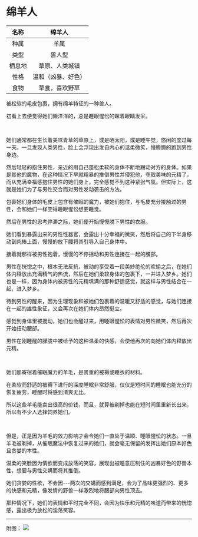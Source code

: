 # 绵羊人

|名称|绵羊人|
|:-:|:-:|
|种属|羊属|
|类型|兽人型|
|栖息地|草原、人类城镇|
|性格|温和（凶暴、好色）|
|食物|草食，喜欢野草|

被松软的毛皮包裹，拥有绵羊特征的一种兽人。

初看上去便觉得她们懒洋洋的，总是睡眼惺忪的眯着眼睛发呆。

<br>

她们通常都在生长着美味青草的草原上，或是晒太阳，或是睡午觉，悠闲的度过每一天。一旦发现人类男性，脸上会浮现出发自内心的温柔微笑，慢腾腾的跑到男性身边。

然后轻轻的抱住男性，亲近的用自己蓬松柔软的身体不断地蹭动对方的身体。如果是其他的魔物，在这种情况下早就粗暴的推倒男性并侵犯他，夺取美味的元精了，而从充满幸福感抱住男性的她们身上，完全感觉不到这种紧张气氛。但实际上，这就是她们为了与男性交合而对男性发动袭击的方法。

包裹她们身体的毛皮上包含有催眠的魔力，被她们抱住，与毛皮充分接触过的男性，会和她们一样变得睡眼惺忪想要睡觉。

然后在男性的思考停滞之际，她们便开始慢慢脱下男性的衣服。

她们看到暴露出来的男性性器官，会露出十分幸福的微笑，然后将自己的下半身移动到肉棒上面，慢慢的放下腰将其引导入自己身体中。

接着就那样被男性抱着，慢慢的不停摇动和男性连接在一起的腰部。

男性在恍惚之中，根本无法反抗，被动的享受着一段美妙绝伦的欢愉之后，在她们体内释放出充满精气的热流，然后在她们柔软身体的包裹下，一并进入梦乡。她们也是一样，因为身体内被男性的元精填满的那种舒适感觉，就这样与男性结合在一起，进入梦乡。

待到男性的醒来，因为生理现象和被她们包裹着的温暖又舒适的感觉，与她们连接在一起的雄性象征，又会再次在她们体内昂然挺立。

感觉到身体里被搅动，她们也会醒过来，用睡眼惺忪的表情对男性微笑，然后再次开始扭动腰部。

男性在刚睡醒的朦胧中被给予的这种温柔的快感，会使他再次的向她们体内释放出元精。

<br>

她们那寄宿着催眠魔力的羊毛，是贵重的被褥或睡衣的材料。

在柔软而舒适的被褥下进行的深度睡眠非常舒服，仅仅是短时间的睡眠也能充分的恢复疲劳，睡醒时将感到清爽无比。

所以这些羊毛能卖出很高的价钱，而且，就算被剃掉也能在短时间里重新长出来，所以有不少人选择饲养她们。

<br>

但是，正是因为羊毛的效力影响才会令她们一直处于温顺、睡眼惺忪的状态。一旦羊毛被剃掉，从催眠魔法中恢复过来的她们，就会毫无保留的发挥出她们原本好色且贪婪的本性。

温柔的笑脸因为情欲而变成放荡的笑容，展现出被睡意压制住的凶暴好色的野兽本性，想要与男性交媾而将其推倒。

她们贪婪的性欲，不会因---两次的交媾而感到满足，会为了品味更强烈的、更多的快感和元精，像发情的野兽一样激烈地将腰部向男性顶去。

那种情况下，她们的表情和平时完全不同，会因为快乐和元精的味道而带来的恍惚感，露出极为放松的淫荡笑容。

----

附图： ![](img/魔物娘图鉴I/32-33绵羊人.jpg)
